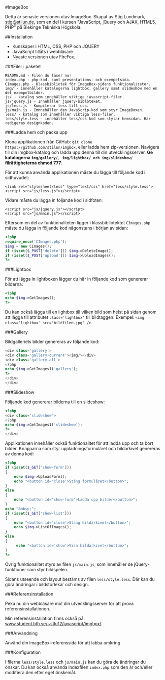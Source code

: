 #ImageBox

Detta är senaste versionen utav ImageBox. Skapat av Stig Lundmark, stig@stilun.de, 
som en del i kursen "JavaScript, jQuery och AJAX, HTML5, PHP" på Blekinge Tekniska Högskola.

##Installation

* Kunskaper i HTML, CSS, PHP och JQUERY
* JavaScript tillåts i webbläsare
* Nyaste versionen utav FireFox.

###Filer i paketet
```
README.md - Filen du läser nu!
index.php - php-kod, samt presentations- och exempelsida.
CImages.php - Klassbibliotek för ImageBox-sidans funktionaliteter.
img/ - innehåller katalogerna lightbox, gallery samt slideshow med en del exempelbilder.
js/ - katalog som innehåller viktiga javascript-filer.
js/jquery.js - Innehåller jquery-bibloteket.
js/less.js - Kompilerar less till css.
js/main.js - Imnnehåller den JavaScrip-kod som styr ImageBoxen.
less/ - katalog som innehåller viktiga less-filer.
less/style.less - innehåller less/css kod som stylar hemsidan. Här redigeras designkoden.
```
###Ladda hem och packa upp

Klona applikationen från GitHub: `git clone https://github.com/stilun/imgbox`, eller ladda hem zip-versionen. 
Navigera till din imgbox-katalog och ladda upp denna till din utvecklingsserver. 
__Ge katalogerna `img/gallery/, img/lightbox/ och img/slideshow/` filrättigheterna chmod 777__.

För att kunna använda applikationen måste du lägga till följande kod i sidhuvudet:
```
<link rel="stylesheet/less" type="text/css" href="less/style.less">
<script src="js/less.js"></script>
```
Vidare måste du lägga in följande kod i sidfoten:
```
<script src="js/jquery.js"></script>
<script src="js/main.js"></script>
```
Eftersom en del av funktionaliteten ligger i klassbibliotektet `CImages.php` måste du lägga in följande kod någonstans i början av sidan:
```PHP
<?php
require_once('CImages.php');
$img = new CImages();
if (isset($_POST['delete'])) $img->DeleteImage();
if (isset($_POST['upload'])) $img->UploadImages();
?>
```

###Lightbox

För att lägga in lightboxen lägger du här in följande kod som genererar bilderna:
```PHP
<?php 
echo $img->GetImages();
?>
```
Du kan också lägga till en lightbox till vilken bild som helst på sidan genom att lägga till attributet `class='lightbox'` till bildtaggen.
Exempel: `<img class='lightbox' src='bildfilen.jpg' />`. 

###Gallery

Bildgalleriets bilder genereras av följande kod:
```PHP
<div class='gallery'>
<div class='gallery-current'><img/></div>
<div class='gallery-all'>
<?php
echo $img->GetImages1('gallery');
?>
</div>
</div>
```
###Slideshow

Följande kod genererar bilderna till en slideshow:
```PHP
<?php
<div class='slideshow'>
<?php 
echo $img->GetImages1('slideshow');
?>
</div>
```
Applikationen innehåller också funktionalitet för att ladda upp och ta bort bilder.
Knapparna som styr uppladningsformuläret och bildarkivet genereras av denna kod: 
```PHP
<?php
if (isset($_GET['show-form']))
{
	echo $img->UploadForm();
	echo "<button id='close'>Stäng formuläret</button>";
}
else
{
	echo "<button id='show-form'>Ladda upp bilder</button>";
}
echo "&nbsp;";
if (isset($_GET['show-list']))
{
	echo "<button id='close'>Stäng bildarkivet</button>";
	echo $img->ListOfImages();
}
else
{
	 echo "<button id='show'>Visa bildarkivet</button>";
}
?>
```
Övrig funktionalitet styrs av filen `js/main.js`, som innehåller de jQuery-funktioner som styr bildspelen. 

Sidans utseende och layout bestäms av filen `less/style.less`. Där kan du göra ändringar i bildstorlekar och design.

###Referensinstallation

Peka nu din webbläsare mot din utvecklingsserver för att prova referensinstallationen.

Min referensinstallation finns också på: <a href="http://www.student.bth.se/~stlu12/javascript/imgbox/" target="_blank">www.student.bth.se/~stlu12/javascript/imgbox/</a>.

###Användning

Använd din ImageBox-referenssida för att labba omkring.

###Konfiguration

I filerna `less/style.less` och `js/main.js` kan du göra de ändringar du önskar. 
Du kan också använda indexfilen `index.php` som den är och/eller modifiera den efter eget önskemål.
